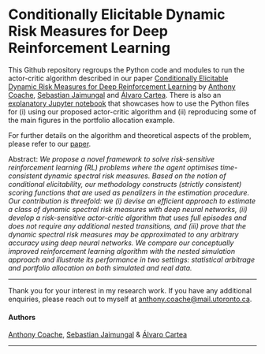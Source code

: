 # Conditionally Elicitable Dynamic Risk Measures for Deep Reinforcement Learning

This Github repository regroups the Python code and modules to run the actor-critic algorithm described in our paper [Conditionally Elicitable Dynamic Risk Measures for Deep Reinforcement Learning](https://papers.ssrn.com/sol3/papers.cfm?abstract_id=4149461) by [Anthony Coache](https://anthonycoache.ca/), [Sebastian Jaimungal](http://sebastian.statistics.utoronto.ca/) and [Álvaro Cartea](https://sites.google.com/site/alvarocartea/home). There is also an [explanatory Jupyter notebook](https://github.com/acoache/RL-ElicitableDynamicRisk/blob/main/notebook.ipynb) that showcases how to use the Python files for (i) using our proposed actor-critic algorithm and (ii) reproducing some of the main figures in the portfolio allocation example.

For further details on the algorithm and theoretical aspects of the problem, please refer to our [paper](https://papers.ssrn.com/sol3/papers.cfm?abstract_id=4149461).


Abstract: *We propose a novel framework to solve risk-sensitive reinforcement learning (RL) problems where the agent optimises time-consistent dynamic spectral risk measures.
    Based on the notion of conditional elicitability, our methodology constructs (strictly consistent) scoring functions that are used as penalizers in the estimation procedure.
    Our contribution is threefold:  we (i) devise an efficient approach to estimate a class of dynamic spectral risk measures with deep neural networks, (ii) develop a risk-sensitive actor-critic algorithm that uses full episodes and does not require any additional nested transitions, and (iii) prove that the dynamic spectral risk measures may be approximated to any arbitrary accuracy using deep neural networks. We compare our conceptually improved reinforcement learning algorithm with the nested simulation approach and illustrate its performance in two settings: statistical arbitrage and portfolio allocation on both simulated and real data.*

*** 

Thank you for your interest in my research work. If you have any additional enquiries, please reach out to myself at anthony.coache@mail.utoronto.ca.

#### Authors

[Anthony Coache](https://anthonycoache.ca/), [Sebastian Jaimungal](http://sebastian.statistics.utoronto.ca/) & [Álvaro Cartea](https://sites.google.com/site/alvarocartea/home)

*** 
